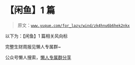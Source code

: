 # 【闲鱼】1 篇

> 原文：[`www.yuque.com/for_lazy/wind/zk4hnu6b6hek2nkx`](https://www.yuque.com/for_lazy/wind/zk4hnu6b6hek2nkx)

以下为：【闲鱼】1 篇相关风向标

完整生财周报见懒人专属群~

公众号懒人搜索，[懒人专属群分享](https://lazybook.fun/#/blog/group)